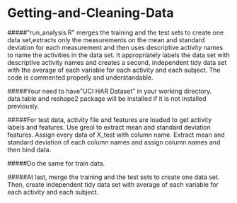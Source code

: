 # Getting-and-Cleaning-Data

#####"run_analysis.R" merges the training and the test sets to create one data set,extracts only the measurements on the mean and standard deviation for each measurement and then uses descriptive activity names to name the activities in the data set. It appropriately labels the data set with descriptive activity names and creates a second, independent tidy data set with the average of each variable for each activity and each subject. The code is commented properly and understandable.

#####Your need to have"UCI HAR Dataset" in your working directory. data.table and reshape2 package will be installed if it is not installed previously.

#####For test data, activity file and features are loaded to get activity labels and features. Use greol to extract mean and standard deviation features. Assign every data of X_test with column name. Extract mean and standard deviation of each column names and assign column names and then bind data.

#####Do the same for train data.

#####At last, merge the training and the test sets to create one data set. Then, create independent tidy data set with average of each variable for each activity and each subject. 

